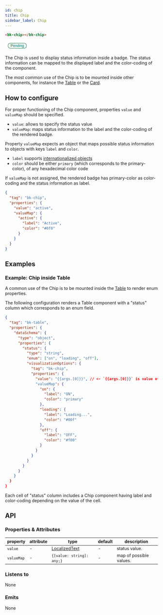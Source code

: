 ```yaml
---
id: chip
title: Chip
sidebar_label: Chip
---
```




<!--
WARNING:
This file is automatically generated. Please edit the 'README' file of the corresponding component and run `yarn copy:docs`
-->


[localized-text]: /microfrontend-composer/back-kit/40_core_concepts.md#localization-and-i18n
[table-custom-component]: /microfrontend-composer/back-kit/60_components/520_table.md#web-component-into-cells
[card-custom-component]: /microfrontend-composer/back-kit/60_components/140_card.md#mount-web-components-in-card-body



```html
<bk-chip></bk-chip>
```

![bk-chip](img/bk-chip.png)


The Chip is used to display status information inside a badge.
The status information can be mapped to the displayed label and the color-coding of the component.

The most common use of the Chip is to be mounted inside other components, for instance the [Table][table-custom-component] or the [Card][card-custom-component].

## How to configure

For proper functioning of the Chip component, properties `value` and `valueMap` should be specified.
  - `value`:  allows to specify the status value
  - `valueMap`: maps status information to the label and the color-coding of the rendered badge.


Property `valueMap` expects an object that maps possible status information to objects with keys `label` and `color`.
  - `label` supports [internationalized objects][localized-text]
  - `color` should be either `primary` (which corresponds to the primary-color), of any hexadecimal color code

If `valueMap` is not assigned, the rendered badge has primary-color as color-coding and the status information as label.

```json
{
  "tag": "bk-chip",
  "properties": {
    "value": "active",
    "valueMap": {
      "active": {
        "label": "Active",
        "color": "#0f0"
      }
    }
  }
}
```


## Examples

### Example: Chip inside Table

A common use of the Chip is to be mounted inside the [Table][table-custom-component] to render enum properties.

The following configuration renders a Table component with a "status" column which corresponds to an enum field.

```json
{
  "tag": "bk-table",
  "properties": {
    "dataSchema": {
      "type": "object",
      "properties": {
        "status": {
          "type": "string",
          "enum": ["on", "loading", "off"],
          "visualizationOptions": {
            "tag": "bk-chip",
            "properties": {
              "value": "{{args.[0]}}", // <- `{{args.[0]}}` is value of the table cell
              "valueMap": {
                "on": {
                  "label": "ON",
                  "color": "primary"
                },
                "loading": {
                  "label": "Loading...",
                  "color": "#00f"
                },
                "off": {
                  "label": "OFF",
                  "color": "#f00"
                }
              }
            }
          }
        }
      }
    }
  }
}
```
Each cell of "status" column includes a Chip component having label and color-coding depending on the value of the cell.

## API

### Properties & Attributes

| property   | attribute | type                             | default | description             |
| ---------- | --------- |----------------------------------| ------- | ----------------------- |
| `value`    | -         | [LocalizedText][localized-text]  | -       | status value.           |
| `valueMap` | -         | `{[value: string]: any;}`        | -       | map of possible values. |

### Listens to

None

### Emits

None
